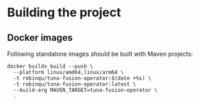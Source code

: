 # Building the project


## Docker images

Following standalone images should be built with Maven projects:

```shell
docker buildx build --push \
  --platform linux/amd64,linux/arm64 \
  -t robinqu/tuna-fusion-operator:$(date +%s) \
  -t robinqu/tuna-fusion-operator:latest \
  --build-arg MAVEN_TARGET=tuna-fusion-operator \
  .
```